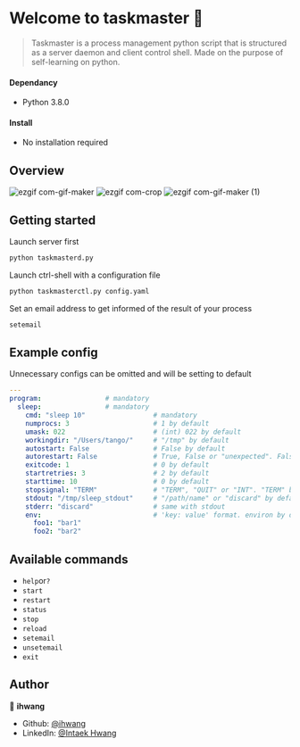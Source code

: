 # Welcome to taskmaster 👋
> Taskmaster is a process management python script that is structured as a server daemon and client control shell. Made on the purpose of self-learning on python.

#### Dependancy
- Python 3.8.0


#### Install
- No installation required

## Overview
![ezgif com-gif-maker](https://user-images.githubusercontent.com/47879168/91639615-de899d80-ea52-11ea-97fd-7a7f383206af.gif)
![ezgif com-crop](https://user-images.githubusercontent.com/47879168/91639657-1690e080-ea53-11ea-9137-06fb5fe52464.gif)
![ezgif com-gif-maker (1)](https://user-images.githubusercontent.com/47879168/91639668-2c060a80-ea53-11ea-9542-d1e33efd30ac.gif)

## Getting started
Launch server first
```sh
python taskmasterd.py
```
Launch ctrl-shell with a configuration file
```sh
python taskmasterctl.py config.yaml
```
Set an email address to get informed of the result of your process
```sh
setemail
```

## Example config
Unnecessary configs can be omitted and will be setting to default
```yaml
---
program:                # mandatory
  sleep:                # mandatory
    cmd: "sleep 10"                 # mandatory
    numprocs: 3                     # 1 by default
    umask: 022                      # (int) 022 by default
    workingdir: "/Users/tango/"     # "/tmp" by default
    autostart: False                # False by default
    autorestart: False              # True, False or "unexpected". False by default
    exitcode: 1                     # 0 by default
    startretries: 3                 # 2 by default
    starttime: 10                   # 0 by default
    stopsignal: "TERM"              # "TERM", "QUIT" or "INT". "TERM" by default
    stdout: "/tmp/sleep_stdout"     # "/path/name" or "discard" by default
    stderr: "discard"               # same with stdout
    env:                            # 'key: value' format. environ by default
      foo1: "bar1"
      foo2: "bar2"
```

## Available commands
- `help`or`?`
- `start`
- `restart`
- `status`
- `stop`
- `reload`
- `setemail`
- `unsetemail`
- `exit`

## Author

👤 **ihwang**

* Github: [@ihwang](https://github.com/ihwang)
* LinkedIn: [@Intaek Hwang](https://www.linkedin.com/in/intaek-hwang-30161b196/)
